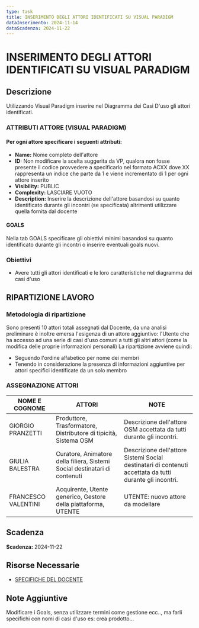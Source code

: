 ```yaml
---
type: task
title: INSERIMENTO DEGLI ATTORI IDENTIFICATI SU VISUAL PARADIGM
dataInserimento: 2024-11-14
dataScadenza: 2024-11-22
---
```

# INSERIMENTO DEGLI ATTORI IDENTIFICATI SU VISUAL PARADIGM
## Descrizione
Utilizzando Visual Paradigm inserire nel Diagramma dei Casi D'uso gli attori identificati.

### ATTRIBUTI ATTORE (VISUAL PARADIGM)
#### Per ogni attore specificare i seguenti attributi:
- **Name:** Nome completo dell'attore
- **ID:** Non modificare la scelta suggerita da VP, qualora non fosse presente il codice provvedere a specificarlo nel formato ACXX dove XX rappresenta un indice che parte da 1 e viene incrementato di 1 per ogni attore inserito
- **Visibility:** PUBLIC
- **Complexity:** LASCIARE VUOTO
- **Description:** Inserire la descrizione dell'attore basandosi su quanto identificato durante gli incontri (se specificata) altrimenti utilizzare quella fornita dal docente
#### GOALS
Nella tab GOALS specificare gli obiettivi minimi basandosi su quanto identificato durante gli incontri o inserire eventuali goals nuovi.

### Obiettivi
- Avere tutti gli attori identificati e le loro caratteristiche nel diagramma dei casi d'uso

## RIPARTIZIONE LAVORO
### Metodologia di ripartizione
Sono presenti 10 attori totali assegnati dal Docente, da una analisi preliminare è inoltre emersa l'esigenza di un attore aggiuntivo: l'Utente che ha accesso ad una serie di casi d'uso comuni a tutti gli altri attori (come la modifica delle proprie informazioni personali)
La ripartizione avviene quindi:
- Seguendo l'ordine alfabetico per nome dei membri
- Tenendo in considerazione la presenza di informazioni aggiuntive per attori specifici identificate da un solo membro

### ASSEGNAZIONE ATTORI

| NOME E COGNOME      | ATTORI                                                                     | NOTE                                                                                                     |
| ------------------- | -------------------------------------------------------------------------- | -------------------------------------------------------------------------------------------------------- |
| GIORGIO PRANZETTI   | Produttore, Trasformatore, Distributore di tipicità, Sistema OSM           | Descrizione dell'attore OSM accettata da tutti durante gli incontri.                                     |
| GIULIA BALESTRA     | Curatore, Animatore della filiera, Sistemi Social destinatari di contenuti | Descrizione dell'attore Sistemi Social destinatari di contenuti accettata da tutti durante gli incontri. |
| FRANCESCO VALENTINI | Acquirente, Utente generico, Gestore della piattaforma, UTENTE             | UTENTE: nuovo attore da modellare                                                                        |

## Scadenza
**Scadenza:** 2024-11-22

## Risorse Necessarie
- [SPECIFICHE DEL DOCENTE](https://docs.google.com/document/d/1IXagE_L6TtFBPx2kVvV35wJbfZ9Ls8r0ThPXx25XXpE/edit?tab=t.0#heading=h.wpfo4ajj0vtq)

## Note Aggiuntive
Modificare i Goals, senza utilizzare termini come gestione ecc.., ma farli specifichi con nomi di casi d'uso es: crea prodotto...

